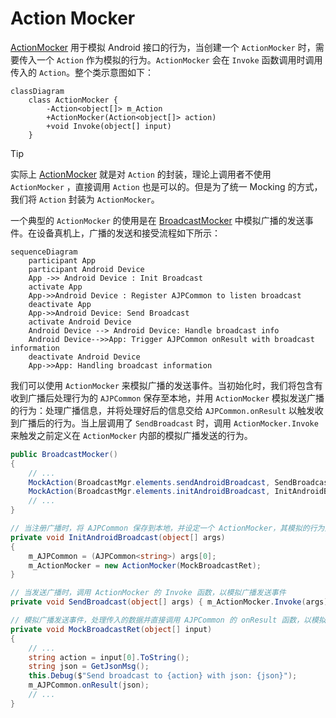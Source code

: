 # Action Mocker

[ActionMocker](xref:YVR.AndroidDevice.Core.ActionMocker) 用于模拟 Android 接口的行为，当创建一个 `ActionMocker` 时，需要传入一个 `Action` 作为模拟的行为。`ActionMocker` 会在 `Invoke` 函数调用时调用传入的 `Action`。整个类示意图如下：
```mermaid
classDiagram
    class ActionMocker {
        -Action<object[]> m_Action
        +ActionMocker(Action<object[]> action)
        +void Invoke(object[] input)
    }
```

> [!tip]
>
> 实际上 [ActionMocker](xref:YVR.AndroidDevice.Core.ActionMocker) 就是对 `Action` 的封装，理论上调用者不使用 `ActionMocker` ，直接调用 `Action` 也是可以的。但是为了统一 Mocking 的方式，我们将 `Action` 封装为 `ActionMocker`。

一个典型的 `ActionMocker` 的使用是在 [BroadcastMocker](xref:YVR.AndroidDevice.Broadcast.BroadcastMocker) 中模拟广播的发送事件。在设备真机上，广播的发送和接受流程如下所示：

```mermaid
sequenceDiagram
    participant App
    participant Android Device
    App ->> Android Device : Init Broadcast
    activate App
    App->>Android Device : Register AJPCommon to listen broadcast
    deactivate App
    App->>Android Device: Send Broadcast
    activate Android Device
    Android Device --> Android Device: Handle broadcast info
    Android Device-->>App: Trigger AJPCommon onResult with broadcast information
    deactivate Android Device
    App->>App: Handling broadcast information
```

我们可以使用 `ActionMocker` 来模拟广播的发送事件。当初始化时，我们将包含有收到广播后处理行为的 `AJPCommon` 保存至本地，并用 `ActionMocker` 模拟发送广播的行为：处理广播信息，并将处理好后的信息交给 `AJPCommon.onResult` 以触发收到广播后的行为。当上层调用了 `SendBroadcast` 时，调用 `ActionMocker.Invoke` 来触发之前定义在 `ActionMocker` 内部的模拟广播发送的行为。

```csharp
public BroadcastMocker()
{
    // ...
    MockAction(BroadcastMgr.elements.sendAndroidBroadcast, SendBroadcast);
    MockAction(BroadcastMgr.elements.initAndroidBroadcast, InitAndroidBroadcast);
    // ...
}

// 当注册广播时，将 AJPCommon 保存到本地，并设定一个 ActionMocker，其模拟的行为是 MockBroadcastRet
private void InitAndroidBroadcast(object[] args)
{
    m_AJPCommon = (AJPCommon<string>) args[0];
    m_ActionMocker = new ActionMocker(MockBroadcastRet);
}

// 当发送广播时，调用 ActionMocker 的 Invoke 函数，以模拟广播发送事件
private void SendBroadcast(object[] args) { m_ActionMocker.Invoke(args); }

// 模拟广播发送事件，处理传入的数据并直接调用 AJPCommon 的 onResult 函数，以模拟广播回调被触发。
private void MockBroadcastRet(object[] input)
{
    // ...
    string action = input[0].ToString();
    string json = GetJsonMsg();
    this.Debug($"Send broadcast to {action} with json: {json}");
    m_AJPCommon.onResult(json);
    // ...
}
```
